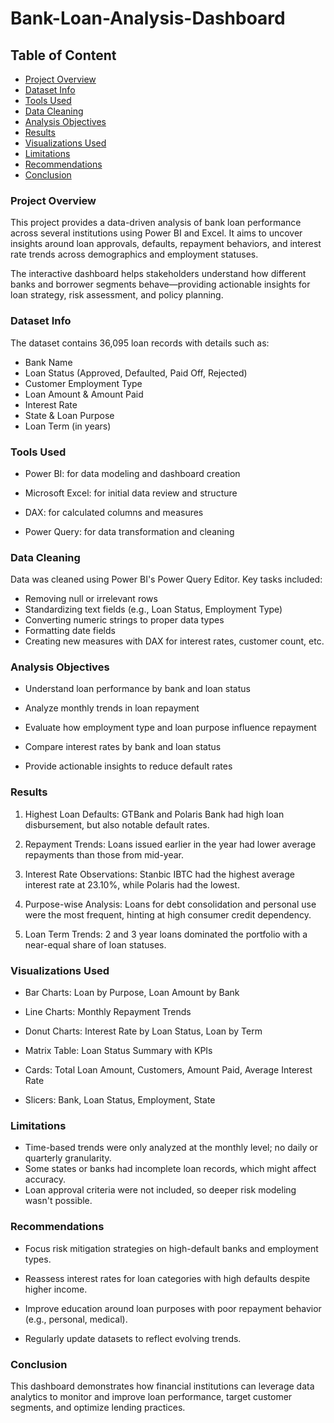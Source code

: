 # Bank-Loan-Analysis-Dashboard

## Table of Content

- [Project Overview](#Project-Overview)
- [Dataset Info](#Dataset-Info)
- [Tools Used](#Tools-Used)
- [Data Cleaning](#Data-Cleaning)
- [Analysis Objectives](#Analysis-Objectives)
- [Results](#Results)
- [Visualizations Used](#Visualizations-Used)
- [Limitations](#Limitations)
- [Recommendations](#Recommendations)
- [Conclusion](#Conclusion)

### Project Overview
This project provides a data-driven analysis of bank loan performance across several institutions using Power BI and Excel. It aims to uncover insights around loan approvals, defaults, repayment behaviors, and interest rate trends across demographics and employment statuses.

The interactive dashboard helps stakeholders understand how different banks and borrower segments behave—providing actionable insights for loan strategy, risk assessment, and policy planning.

### Dataset Info
The dataset contains 36,095 loan records with details such as:

- Bank Name
- Loan Status (Approved, Defaulted, Paid Off, Rejected)
- Customer Employment Type
- Loan Amount & Amount Paid
- Interest Rate
- State & Loan Purpose
- Loan Term (in years)

### Tools Used
- Power BI: for data modeling and dashboard creation

- Microsoft Excel: for initial data review and structure

- DAX: for calculated columns and measures

- Power Query: for data transformation and cleaning

### Data Cleaning
Data was cleaned using Power BI's Power Query Editor. Key tasks included:

- Removing null or irrelevant rows
- Standardizing text fields (e.g., Loan Status, Employment Type)
- Converting numeric strings to proper data types
- Formatting date fields
- Creating new measures with DAX for interest rates, customer count, etc.

### Analysis Objectives
- Understand loan performance by bank and loan status

- Analyze monthly trends in loan repayment

- Evaluate how employment type and loan purpose influence repayment

- Compare interest rates by bank and loan status

- Provide actionable insights to reduce default rates

### Results
1. Highest Loan Defaults: GTBank and Polaris Bank had high loan disbursement, but also notable default rates.

2. Repayment Trends: Loans issued earlier in the year had lower average repayments than those from mid-year.

3. Interest Rate Observations: Stanbic IBTC had the highest average interest rate at 23.10%, while Polaris had the lowest.

4. Purpose-wise Analysis: Loans for debt consolidation and personal use were the most frequent, hinting at high consumer credit dependency.

5. Loan Term Trends: 2 and 3 year loans dominated the portfolio with a near-equal share of loan statuses.

### Visualizations Used
- Bar Charts: Loan by Purpose, Loan Amount by Bank

- Line Charts: Monthly Repayment Trends

- Donut Charts: Interest Rate by Loan Status, Loan by Term

- Matrix Table: Loan Status Summary with KPIs

- Cards: Total Loan Amount, Customers, Amount Paid, Average Interest Rate

- Slicers: Bank, Loan Status, Employment, State

### Limitations
- Time-based trends were only analyzed at the monthly level; no daily or quarterly granularity.
- Some states or banks had incomplete loan records, which might affect accuracy.
- Loan approval criteria were not included, so deeper risk modeling wasn't possible.

### Recommendations
- Focus risk mitigation strategies on high-default banks and employment types.

- Reassess interest rates for loan categories with high defaults despite higher income.

- Improve education around loan purposes with poor repayment behavior (e.g., personal, medical).

- Regularly update datasets to reflect evolving trends.

### Conclusion
This dashboard demonstrates how financial institutions can leverage data analytics to monitor and improve loan performance, target customer segments, and optimize lending practices. 
